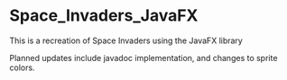 # Space_Invaders_JavaFX

This is a recreation of Space Invaders using the JavaFX library

Planned updates include javadoc implementation, and changes to sprite colors.
